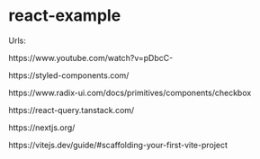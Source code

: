 # react-example

Urls:
<p>https://www.youtube.com/watch?v=pDbcC- </p>
<p>https://styled-components.com/</p>
<p>https://www.radix-ui.com/docs/primitives/components/checkbox</p>
<p>https://react-query.tanstack.com/</p>
<p>https://nextjs.org/</p>
<p>https://vitejs.dev/guide/#scaffolding-your-first-vite-project</p>
